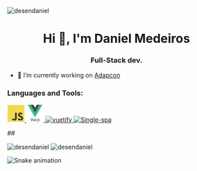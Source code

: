 
<p align="left"> <img src="https://komarev.com/ghpvc/?username=desendaniel&label=Profile%20views&color=0e75b6&style=flat" alt="desendaniel" /> </p>
<h1 align="center">Hi 👋, I'm Daniel Medeiros</h1>
<h3 align="center">Full-Stack dev.</h3>

- 🔭 I’m currently working on [Adapcon](https://github.com/adapcon-team/)

<h3 align="left">Languages and Tools:</h3>
<p align="left">
  <a href="https://developer.mozilla.org/en-US/docs/Web/JavaScript" target="_blank">
    <img src="https://raw.githubusercontent.com/devicons/devicon/master/icons/javascript/javascript-original.svg" alt="javascript" width="40" height="40"/>
  </a>
  <a href="https://vuejs.org/" target="_blank">
    <img src="https://raw.githubusercontent.com/devicons/devicon/master/icons/vuejs/vuejs-original-wordmark.svg" alt="vuejs" width="40" height="40"/>
  </a>
  <a href="https://vuetifyjs.com/en/" target="_blank">
    <img src="https://bestofjs.org/logos/vuetify.svg" alt="vuetify" width="40" height="40"/>
  </a>
  <a href="https://single-spa.js.org/" target="_blank">
    <img src="https://single-spa.js.org/img/single-spa-mark-magenta.svg" alt="Single-spa" width="40" height="40"/>
  </a>
</p>
##

<div>

<p float="left">
  <img align="center" src="https://github-readme-stats.vercel.app/api?username=desendaniel&theme=onedark&show_icons=true&locale=en" width="380" alt="desendaniel" />
  <img align="center" src="https://github-readme-streak-stats.herokuapp.com/?user=desendaniel&theme=onedark" width="380" alt="desendaniel" />
</p>

![Snake animation](https://github.com/desendaniel/desenDaniel/blob/output/github-contribution-grid-snake.svg)

</div>

